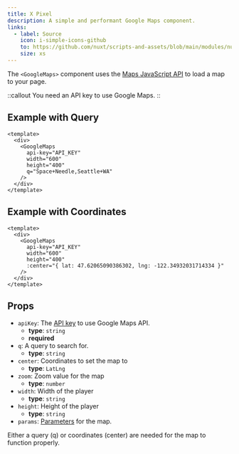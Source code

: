 ```yaml
---
title: X Pixel
description: A simple and performant Google Maps component.
links:
  - label: Source
    icon: i-simple-icons-github
    to: https://github.com/nuxt/scripts-and-assets/blob/main/modules/nuxt-third-party-capital/src/runtime/components/GoogleMaps.ts
    size: xs
---
```


The `<GoogleMaps>` component uses the [Maps JavaScript API](https://developers.google.com/maps/documentation/javascript) to load a map to your page.

::callout
You need an API key to use Google Maps.
::

## Example with Query

```vue
<template>
  <div>
    <GoogleMaps
      api-key="API_KEY"
      width="600"
      height="400"
      q="Space+Needle,Seattle+WA"
    />
  </div>
</template>
```

## Example with Coordinates

```vue
<template>
  <div>
    <GoogleMaps
      api-key="API_KEY"
      width="600"
      height="400"
      :center="{ lat: 47.62065090386302, lng: -122.34932031714334 }"
    />
  </div>
</template>
```

## Props

- `apiKey`: The [API key](https://developers.google.com/maps/documentation/javascript/get-api-key) to use Google Maps API.
  - **type**: `string`
  - **required**
- `q`: A query to search for.
  - **type**: `string`
- `center`: Coordinates to set the map to
  - **type**: `LatLng`
- `zoom`: Zoom value for the map
  - **type**: `number`
- `width`: Width of the player
  - **type**: `string`
- `height`: Height of the player
  - **type**: `string`
- `params`: [Parameters](https://developers.google.com/maps/documentation/javascript/load-maps-js-api#optional_parameters) for the map.

Either a query (q) or coordinates (center) are needed for the map to function properly.
